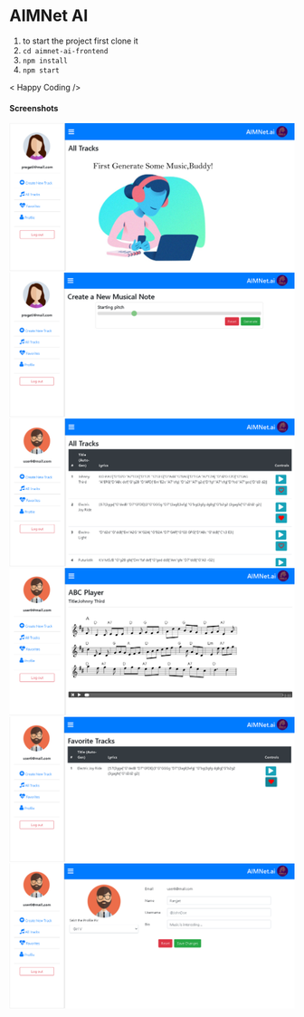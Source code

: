 # AIMNet AI

1. to start the project first clone it
2. ```cd aimnet-ai-frontend```
3. ```npm install```
4. ```npm start```

< Happy Coding />

#### Screenshots
![](https://github.com/AIMNet-ai/AIMNet-Frontend/blob/final/screenshots/1.PNG?raw=true)
![](https://github.com/AIMNet-ai/AIMNet-Frontend/blob/final/screenshots/2.PNG?raw=true)
![](https://github.com/AIMNet-ai/AIMNet-Frontend/blob/final/screenshots/3.PNG?raw=true)
![](https://github.com/AIMNet-ai/AIMNet-Frontend/blob/final/screenshots/4.PNG?raw=true)
![](https://github.com/AIMNet-ai/AIMNet-Frontend/blob/final/screenshots/5.PNG?raw=true)
![](https://github.com/AIMNet-ai/AIMNet-Frontend/blob/final/screenshots/6.PNG?raw=true)
